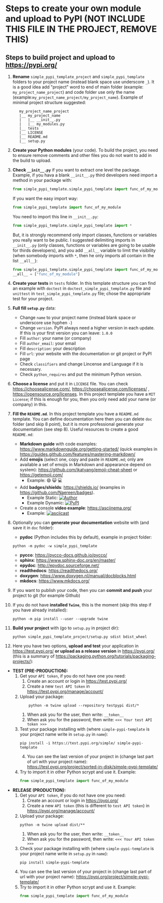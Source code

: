 # Steps to create your own module and upload to PyPI (NOT INCLUDE THIS FILE IN THE PROJECT, REMOVE THIS)

## Steps to build project and upload to https://pypi.org/
 1. **Rename** `simple_pypi_template_project` and `simple_pypi_template` folders to your project name 
 (instead blank space use underscore `_`). It is a good idea add "project" word to end of main folder 
 (example: `my_project_name_project`) and code folder use only the name 
 (example:`my_project_name_project/my_project_name`). Example of minimal project structure suggested:
     ```
        my_project_name_project
        |__ my_project_name
        |   |__ __init__.py
        |   |__ my_modules.py
        |__ tests
        |__ LICENSE
        |__ README.md
        |__ setup.py
     ```
 
 2. **Create your Python modules** (your code). To build the project, you need to ensure remove comments and other 
 files you do not want to add in the build to upload.
 
 3. **Check `__init__.py`** if you want to extract one level the package.
    Example, if you hava a blank `__init__.py` third developers need import a method in your package with:
     ```python
    from simple_pypi_template.simple_pypi_template import func_of_my_module
     ```
    If you want the easy import way:
    ```python
    from simple_pypi_template import func_of_my_module
    ```
    You need to import this line in `__init__.py`:
    ```python
    from simple_pypi_template.simple_pypi_template import *
    ```
    But, it is strongly recommend only import classes, functions or variables you really want to be public. 
    I suggested delimiting imports in `__init__.py` (only classes, functions or variables are going to be usable 
    for thirds developers), and you add `__all__` variable to limit the visibility (when somebody imports 
    with `*`, then he only imports all contain in the list `__all__`):
    ```python
    from simple_pypi_template.simple_pypi_template import func_of_my_module
    __all__ = ["func_of_my_module"]
    ```
    
 4. **Create your tests** in `tests` folder. In this template structure you can find an example with `doctest` 
 in `doctest_simple_pypi_template.py` file and `unittest` in `test_simple_pypi_template.py` file; chose the appropriate test
  for your project.
 
 5. **Full fill `setup.py`** data:
    * Change `name` to your project name (instead blank space or underscore use hyphen `-`)
    * Change `version`. PyPI always need a higher version in each update. 
    If this is your first version you can leave: `1.0.0`
    * Fill `author`: your name (or company)
    * Fill `author_email`: your email
    * Fill `description`: your description
    * Fill `url`: your website with the documentation or git project or PyPI page
    * Check `classifiers` and change Lincense and Language if it is necessary.
    * Check `python_requires` and put the minimum Python version.
 
 6. **Choose a license** and put it in `LICENSE` file. You can check https://choosealicense.com/, 
 https://choosealicense.com/licenses/ , https://opensource.org/licenses. In this project template you have 
 a `MIT License`; if this is enough for you, then you only need add your name (or company) in this.
 
 7. **Fill the `README.md`**. In this project template you have a `README.md` template. You can define documentation 
 here then you can delete `doc` folder (and skip 8 point), but it is more professional generate your documentation 
 (see step 8). Useful resources to create a good `README.md`:
    * **Markdown guide** with code examples: https://www.markdownguide.org/getting-started/ (quick examples in  
    https://guides.github.com/features/mastering-markdown/
    * Add **emojis** (select one, copy and paste in `README.md`; only are available a set of emojis in Markdown 
    and appearance depend on system): https://github.com/ikatyang/emoji-cheat-sheet or https://getemoji.com/
        * Example: 😄 😺 💻
    * Add **badges/shields**: https://shields.io/ (examples in https://github.com/Naereen/badges). 
       * Example Static: 
    [![Author](https://img.shields.io/badge/Author-Ramon%20Invarato-green.svg)](https://github.com/Invarato)
       * Example Dynamic: 
    [![PyPI](https://img.shields.io/pypi/v/simple-pypi-template)](https://pypi.org/project/simple-pypi-template/)
    * Create a console **video example**: https://asciinema.org/
        * Example: [![asciicast](https://asciinema.org/a/14.png)](https://asciinema.org/a/14)

 8. Optionally you can **generate your documentation** website with (and save it in `doc` folder):
    * **pydoc** (Python includes this by default), example in project folder:
    ```
    python -m pydoc -w simple_pypi_template
    ```
    * **pycco**: https://pycco-docs.github.io/pycco/
    * **sphinx**: https://www.sphinx-doc.org/en/master/
    * **epydoc**: http://epydoc.sourceforge.net/
    * **readthedocs**: https://readthedocs.org/
    * **doxygen**: https://www.doxygen.nl/manual/docblocks.html
    * **mkdocs**: https://www.mkdocs.org/

 9. If you want to publish your code, then you can **commit and push** your project to git (for example Github)

 10. If you do not have **installed `Twine`**, this is the moment (skip this step if you have already installed):
     ```
     python -m pip install --user --upgrade twine
     ```

 11. **Build your project** with (go to `setup.py` in project dir):
     ```
     python simple_pypi_template_project/setup.py sdist bdist_wheel
     ```

 12. Here you have two options, **upload and test** your application in https://test.pypi.org/ 
 **or upload as a release version** in https://pypi.org/ (this is a summary of 
 https://packaging.python.org/tutorials/packaging-projects/):
* **TEST (PRE-PRODUCTION):**
    1. Get your `API token`, if you do not have one you need:
        1. Create an account or login in https://test.pypi.org/
        2. Create a new `test API token` in https://test.pypi.org/manage/account/
    2. Upload your package:
        ```
            python -m twine upload --repository testpypi dist/*
        ```
        1. When ask you for the user, then write: `__token__`
        2. When ask you for the password, then write: `<<< Your test API token >>>`
    3. Test your package installing with (where `simple-pypi-template` is your project name write 
    in `setup.py` in `name`):
        ```
        pip install -i https://test.pypi.org/simple/ simple-pypi-template
        ```
        4. You can see the last version of your project in (change last part of url with your project name): 
        https://test.pypi.org/project/sorted-in-disk/simple-pypi-template/
    5. Try to import it in other Python scrypt and use it. Example:
        ```python
        from simple_pypi_template import func_of_my_module
        ```    
* **RELEASE (PRODUCTION):**
    1. Get your `API token`, if you do not have one you need:
        1. Create an account or login in https://pypi.org/
        2. Create a new `API token` (this is different to `test API token`) in https://pypi.org/manage/account/
    2. Upload your package:
        ```
        python -m twine upload dist/**
        ```
        1. When ask you for the user, then write: `__token__`
        2. When ask you for the password, then write: `<<< Your API token >>>`
    3. Check your package installing with (where `simple-pypi-template` is your project name write 
    in `setup.py` in `name`):
        ```
        pip install simple-pypi-template
        ```
    4. You can see the last version of your project in (change last part of url with your project name): 
    https://pypi.org/project/simple-pypi-template/
    5. Try to import it in other Python scrypt and use it. Example:
        ```python
        from simple_pypi_template import func_of_my_module
        ```
